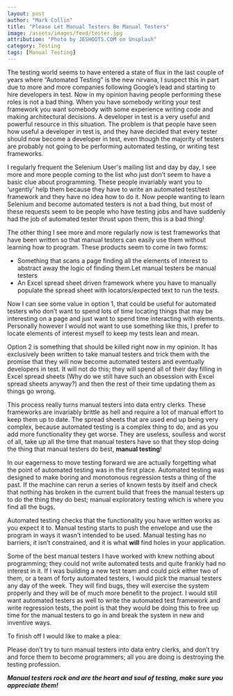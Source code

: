 ```yaml
---
layout: post
author: "Mark Collin"
title: "Please Let Manual Testers Be Manual Testers"
image: /assets/images/feed/tester.jpg
attribution: "Photo by JESHOOTS.COM on Unsplash"
category: Testing
tags: [Manual Testing]
---
```

The testing world seems to have entered a state of flux in the last couple of years where “Automated Testing” is the new nirvana, I suspect this in part due to more and more companies following Google’s lead and starting to hire developers in test. Now in my opinion having people performing these roles is not a bad thing. When you have somebody writing your test framework you want somebody with some experience writing code and making architectural decisions. A developer in test is a very useful and powerful resource in this situation. The problem is that people have seen how useful a developer in test is, and they have decided that every tester should now become a developer in test, even though the majority of testers are probably not going to be performing automated testing, or writing test frameworks.

I regularly frequent the Selenium User's mailing list and day by day, I see more and more people coming to the list who just don’t seem to have a basic clue about programming. These people invariably want you to ‘urgently’ help them because they have to write an automated test/test framework and they have no idea how to do it. Now people wanting to learn Selenium and become automated testers is not a bad thing, but most of these requests seem to be people who have testing jobs and have suddenly had the job of automated tester thrust upon them, this is a bad thing!

The other thing I see more and more regularly now is test frameworks that have been written so that manual testers can easily use them without learning how to program. These products seem to come in two forms:

- Something that scans a page finding all the elements of interest to abstract away the logic of finding them.Let manual testers be manual testers
- An Excel spread sheet driven framework where you have to manually populate the spread sheet with locators/expected text to run the tests.

Now I can see some value in option 1, that could be useful for automated testers who don’t want to spend lots of time locating things that may be interesting on a page and just want to spend time interacting with elements. Personally however I would not want to use something like this, I prefer to locate elements of interest myself to keep my tests lean and mean.

Option 2 is something that should be killed right now in my opinion. It has exclusively been written to take manual testers and trick them with the promise that they will now become automated testers and eventually developers in test. It will not do this; they will spend all of their day filling in Excel spread sheets (Why do we still have such an obsession with Excel spread sheets anyway?) and then the rest of their time updating them as things go wrong.

This process really turns manual testers into data entry clerks. These frameworks are invariably brittle as hell and require a lot of manual effort to keep them up to date. The spread sheets that are used end up being very complex, because automated testing is a complex thing to do, and as you add more functionality they get worse. They are useless, soulless and worst of all, take up all the time that manual testers have so that they stop doing the thing that manual testers do best, <strong>manual testing</strong>!

In our eagerness to move testing forward we are actually forgetting what the point of automated testing was in the first place. Automated testing was designed to make boring and monotonous regression tests a thing of the past. If the machine can rerun a series of known tests by itself and check that nothing has broken in the current build that frees the manual testers up to do the thing they do best; manual exploratory testing which is where you find all the bugs.

Automated testing checks that the functionality you have written works as you expect it to. Manual testing starts to push the envelope and use the program in ways it wasn’t intended to be used. Manual testing has no barriers, it isn’t constrained, and it is what <strong>will</strong> find holes in your application.

Some of the best manual testers I have worked with knew nothing about programming; they could not write automated tests and quite frankly had no interest in it. If I was building a new test team and could pick either two of them, or a team of forty automated testers, I would pick the manual testers any day of the week. They will find bugs, they will exercise the system properly and they will be of much more benefit to the project. I would still want automated testers as well to write the automated test framework and write regression tests, the point is that they would be doing this to free up time for the manual testers to go in and break the system in new and inventive ways.

To finish off I would like to make a plea:

Please don’t try to turn manual testers into data entry clerks, and don’t try and force them to become programmers; all you are doing is destroying the testing profession.

***Manual testers rock and are the heart and soul of testing, make sure you appreciate them!***
